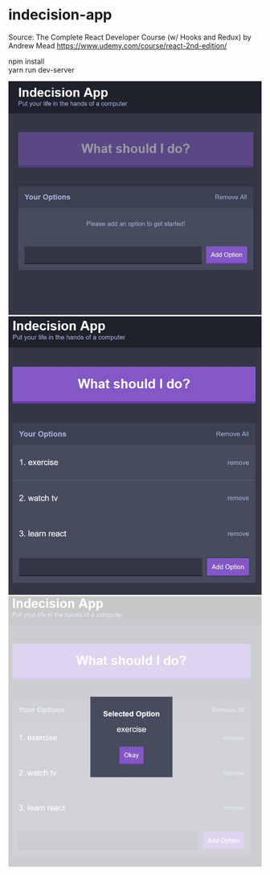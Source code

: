 # indecision-app

Source: The Complete React Developer Course (w/ Hooks and Redux) by  Andrew Mead https://www.udemy.com/course/react-2nd-edition/

npm install </br>
yarn run dev-server

![Screenshot](public/images/ia-main.JPG)
![Screenshot](public/images/in-what.JPG)
![Screenshot](public/images/ia-choice.JPG)



